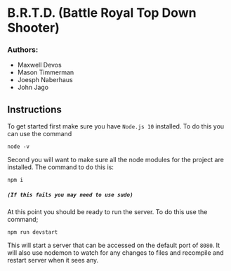 # B.R.T.D. (Battle Royal Top Down Shooter)

### Authors:
 - Maxwell Devos
 - Mason Timmerman
 - Joesph Naberhaus
 - John Jago

## Instructions
To get started first make sure you have `Node.js 10` installed. To do this you can use the command
```
node -v
```
Second you will want to make sure all the node modules for the project are installed. The command to do this is:
```
npm i
```
##### `(If this fails you may need to use sudo)`

At this point you should be ready to run the server. To do this use the command;
```
npm run devstart
```
This will start a server that can be accessed on the default port of `8080`. It will also use nodemon to watch for any changes to files and recompile and restart server when it sees any.

